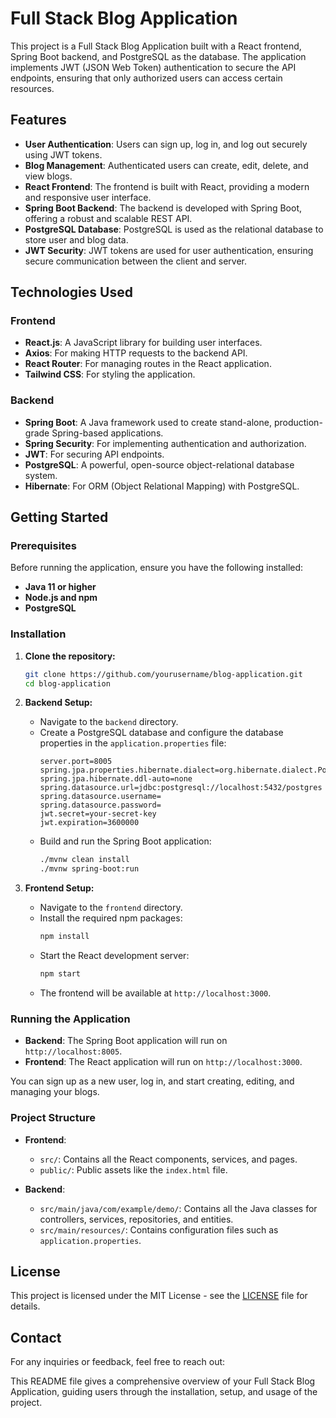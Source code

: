 

# Full Stack Blog Application

This project is a Full Stack Blog Application built with a React frontend, Spring Boot backend, and PostgreSQL as the database. The application implements JWT (JSON Web Token) authentication to secure the API endpoints, ensuring that only authorized users can access certain resources.

## Features

- **User Authentication**: Users can sign up, log in, and log out securely using JWT tokens.
- **Blog Management**: Authenticated users can create, edit, delete, and view blogs.
- **React Frontend**: The frontend is built with React, providing a modern and responsive user interface.
- **Spring Boot Backend**: The backend is developed with Spring Boot, offering a robust and scalable REST API.
- **PostgreSQL Database**: PostgreSQL is used as the relational database to store user and blog data.
- **JWT Security**: JWT tokens are used for user authentication, ensuring secure communication between the client and server.

## Technologies Used

### Frontend
- **React.js**: A JavaScript library for building user interfaces.
- **Axios**: For making HTTP requests to the backend API.
- **React Router**: For managing routes in the React application.
- **Tailwind CSS**: For styling the application.

### Backend
- **Spring Boot**: A Java framework used to create stand-alone, production-grade Spring-based applications.
- **Spring Security**: For implementing authentication and authorization.
- **JWT**: For securing API endpoints.
- **PostgreSQL**: A powerful, open-source object-relational database system.
- **Hibernate**: For ORM (Object Relational Mapping) with PostgreSQL.

## Getting Started

### Prerequisites

Before running the application, ensure you have the following installed:

- **Java 11 or higher**
- **Node.js and npm**
- **PostgreSQL**

### Installation

1. **Clone the repository:**
   ```bash
   git clone https://github.com/yourusername/blog-application.git
   cd blog-application
   ```

2. **Backend Setup:**
   - Navigate to the `backend` directory.
   - Create a PostgreSQL database and configure the database properties in the `application.properties` file:
     ```properties
     server.port=8005
     spring.jpa.properties.hibernate.dialect=org.hibernate.dialect.PostgreSQLDialect
     spring.jpa.hibernate.ddl-auto=none
     spring.datasource.url=jdbc:postgresql://localhost:5432/postgres
     spring.datasource.username=
     spring.datasource.password=
     jwt.secret=your-secret-key
     jwt.expiration=3600000
     ```
   - Build and run the Spring Boot application:
     ```bash
     ./mvnw clean install
     ./mvnw spring-boot:run
     ```

3. **Frontend Setup:**
   - Navigate to the `frontend` directory.
   - Install the required npm packages:
     ```bash
     npm install
     ```
   - Start the React development server:
     ```bash
     npm start
     ```
   - The frontend will be available at `http://localhost:3000`.

### Running the Application

- **Backend**: The Spring Boot application will run on `http://localhost:8005`.
- **Frontend**: The React application will run on `http://localhost:3000`.

You can sign up as a new user, log in, and start creating, editing, and managing your blogs.

### Project Structure

- **Frontend**:
  - `src/`: Contains all the React components, services, and pages.
  - `public/`: Public assets like the `index.html` file.

- **Backend**:
  - `src/main/java/com/example/demo/`: Contains all the Java classes for controllers, services, repositories, and entities.
  - `src/main/resources/`: Contains configuration files such as `application.properties`.

## License

This project is licensed under the MIT License - see the [LICENSE](LICENSE) file for details.

## Contact

For any inquiries or feedback, feel free to reach out:



This README file gives a comprehensive overview of your Full Stack Blog Application, guiding users through the installation, setup, and usage of the project.
